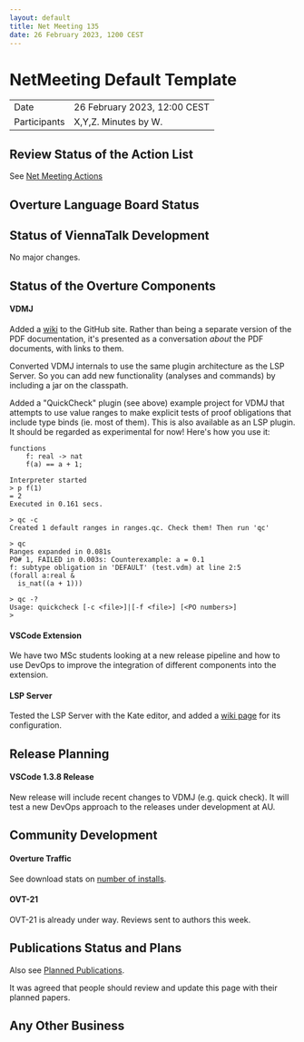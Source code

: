 ```yaml
---
layout: default
title: Net Meeting 135
date: 26 February 2023, 1200 CEST
---
```


<script src="https://code.jquery.com/jquery-1.11.1.min.js">
</script>
<script src="/javascripts/edit.js"></script>
<script>setEditButonNm();</script>

# NetMeeting Default Template

|||
|---|---|
| Date | 26 February 2023, 12:00 CEST |
| Participants | X,Y,Z.  Minutes by W. |


## Review Status of the Action List

See [Net Meeting Actions](https://github.com/overturetool/overturetool.github.io/issues?q=is%3Aopen+is%3Aissue+label%3A%22action+net-meeting%22)



## Overture Language Board Status


## Status of ViennaTalk Development

No major changes.

##  Status of the Overture Components

#### VDMJ

Added a [wiki](https://github.com/nickbattle/vdmj/wiki) to the GitHub site. Rather than being a separate version of the PDF documentation, it's presented as a conversation _about_ the PDF documents, with links to them.

Converted VDMJ internals to use the same  plugin architecture as the LSP Server. So you can add new functionality (analyses and commands) by including a jar on the classpath.

Added a "QuickCheck" plugin (see above) example project for VDMJ that attempts to use value ranges to make explicit tests of proof obligations that include type binds (ie. most of them). This is also available as an LSP plugin. It should be regarded as experimental for now! Here's how you use it:
```
functions
	f: real -> nat
	f(a) == a + 1;

Interpreter started
> p f(1)
= 2
Executed in 0.161 secs. 

> qc -c
Created 1 default ranges in ranges.qc. Check them! Then run 'qc'

> qc
Ranges expanded in 0.081s
PO# 1, FAILED in 0.003s: Counterexample: a = 0.1
f: subtype obligation in 'DEFAULT' (test.vdm) at line 2:5
(forall a:real &
  is_nat((a + 1)))

> qc -?
Usage: quickcheck [-c <file>]|[-f <file>] [<PO numbers>]
> 
```

#### VSCode Extension

We have two MSc students looking at a new release pipeline and how to use DevOps to improve the integration of different components into the extension.

#### LSP Server

Tested the LSP Server with the Kate editor, and added a [wiki page](https://github.com/nickbattle/vdmj/wiki/Using-the-Kate-Editor) for its configuration.

##  Release Planning

#### VSCode 1.3.8 Release 

New release will include recent changes to VDMJ (e.g. quick check). It will test a new DevOps approach to the releases under development at AU.

##  Community Development

#### Overture Traffic

See download stats on [number of installs](https://marketplace.visualstudio.com/items?itemName=overturetool.vdm-vscode).


#### OVT-21

OVT-21 is already under way. Reviews sent to authors this week. 

##  Publications Status and Plans

Also see [Planned Publications](https://www.overturetool.org/publications/PlannedPublications.html).

It was agreed that people should review and update this page with their planned papers.

##  Any Other Business


<div id="edit_page_div"></div>

